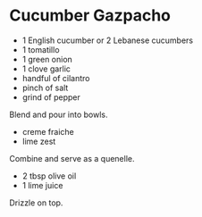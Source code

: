 # Cucumber Gazpacho

- 1 English cucumber or 2 Lebanese cucumbers
- 1 tomatillo
- 1 green onion
- 1 clove garlic
- handful of cilantro
- pinch of salt
- grind of pepper

Blend and pour into bowls.

- creme fraiche
- lime zest

Combine and serve as a quenelle.

- 2 tbsp olive oil
- 1 lime juice

Drizzle on top.
